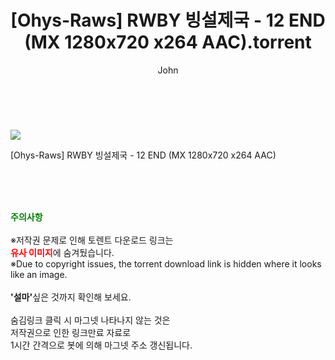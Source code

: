 ﻿---
layout: post
title:  "    [Ohys-Raws] RWBY 빙설제국 - 12 END (MX 1280x720 x264 AAC).torrent"
author: John
categories: [ 애니/만화 ]
tags: [  ]
image: https://torrentrj54.com/uploadfile/full/1f66a97a115dec9864f133418f0b003a0d98b921.jpg 
description: "    [Ohys-Raws] RWBY 빙설제국 - 12 END (MX 1280x720 x264 AAC) torrent 정보 공유"
toc: true
toc_sticky: true
---

<br>
<p><img src="https://torrentrj54.com/uploadfile/full/1f66a97a115dec9864f133418f0b003a0d98b921.jpg"/></p>
 [Ohys-Raws] RWBY 빙설제국 - 12 END (MX 1280x720 x264 AAC)  
    
<br><br><br>
<p data-ke-size="size16"><b><span style="color: green;">주의사항</span></b><br /><br />※저작권 문제로 인해 토렌트 다운로드 링크는<br /><b><span style="color: red;">유사 이미지</span></b>에 숨겨뒀습니다.<br />※Due to copyright issues, the torrent download link is hidden where it looks like an image.<br /><br /><b>'설마'</b>싶은 것까지 확인해 보세요.<br /><br />숨김링크 클릭 시 마그넷 나타나지 않는 것은<br />저작권으로 인한 링크만료 자료로<br />1시간 간격으로 봇에 의해 마그넷 주소 갱신됩니다.</p>
